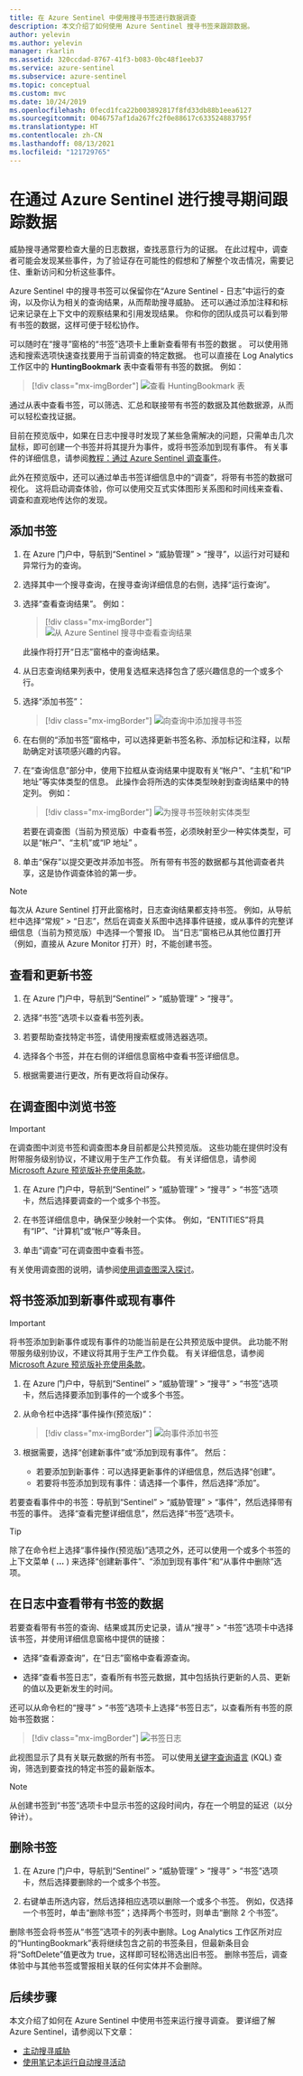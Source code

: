 ```yaml
---
title: 在 Azure Sentinel 中使用搜寻书签进行数据调查
description: 本文介绍了如何使用 Azure Sentinel 搜寻书签来跟踪数据。
author: yelevin
ms.author: yelevin
manager: rkarlin
ms.assetid: 320ccdad-8767-41f3-b083-0bc48f1eeb37
ms.service: azure-sentinel
ms.subservice: azure-sentinel
ms.topic: conceptual
ms.custom: mvc
ms.date: 10/24/2019
ms.openlocfilehash: 0fecd1fca22b003892817f8fd33db88b1eea6127
ms.sourcegitcommit: 0046757af1da267fc2f0e88617c633524883795f
ms.translationtype: HT
ms.contentlocale: zh-CN
ms.lasthandoff: 08/13/2021
ms.locfileid: "121729765"
---
```

# <a name="keep-track-of-data-during-hunting-with-azure-sentinel"></a>在通过 Azure Sentinel 进行搜寻期间跟踪数据

威胁搜寻通常要检查大量的日志数据，查找恶意行为的证据。 在此过程中，调查者可能会发现某些事件，为了验证存在可能性的假想和了解整个攻击情况，需要记住、重新访问和分析这些事件。

Azure Sentinel 中的搜寻书签可以保留你在“Azure Sentinel - 日志”中运行的查询，以及你认为相关的查询结果，从而帮助搜寻威胁。 还可以通过添加注释和标记来记录在上下文中的观察结果和引用发现结果。 你和你的团队成员可以看到带有书签的数据，这样可便于轻松协作。

可以随时在“搜寻”窗格的“书签”选项卡上重新查看带有书签的数据 。 可以使用筛选和搜索选项快速查找要用于当前调查的特定数据。 也可以直接在 Log Analytics 工作区中的 **HuntingBookmark** 表中查看带有书签的数据。 例如：

> [!div class="mx-imgBorder"]
> ![查看 HuntingBookmark 表](./media/bookmarks/bookmark-table.png)

通过从表中查看书签，可以筛选、汇总和联接带有书签的数据及其他数据源，从而可以轻松查找证据。

目前在预览版中，如果在日志中搜寻时发现了某些急需解决的问题，只需单击几次鼠标，即可创建一个书签并将其提升为事件，或将书签添加到现有事件。 有关事件的详细信息，请参阅[教程：通过 Azure Sentinel 调查事件](investigate-cases.md)。 

此外在预览版中，还可以通过单击书签详细信息中的“调查”，将带有书签的数据可视化。 这将启动调查体验，你可以使用交互式实体图形关系图和时间线来查看、调查和直观地传达你的发现。

## <a name="add-a-bookmark"></a>添加书签

1. 在 Azure 门户中，导航到“Sentinel > “威胁管理” > “搜寻”，以运行对可疑和异常行为的查询。

2. 选择其中一个搜寻查询，在搜寻查询详细信息的右侧，选择“运行查询”。 

3. 选择“查看查询结果”。 例如：
    
    > [!div class="mx-imgBorder"]
    > ![从 Azure Sentinel 搜寻中查看查询结果](./media/bookmarks/new-processes-observed-example.png)
    
    此操作将打开“日志”窗格中的查询结果。

4. 从日志查询结果列表中，使用复选框来选择包含了感兴趣信息的一个或多个行。

5. 选择“添加书签”：
    
    > [!div class="mx-imgBorder"]
    > ![向查询中添加搜寻书签](./media/bookmarks/add-hunting-bookmark.png)

6. 在右侧的“添加书签”窗格中，可以选择更新书签名称、添加标记和注释，以帮助确定对该项感兴趣的内容。

7. 在“查询信息”部分中，使用下拉框从查询结果中提取有关“帐户”、“主机”和“IP 地址”等实体类型的信息。 此操作会将所选的实体类型映射到查询结果中的特定列。 例如：
    
    > [!div class="mx-imgBorder"]
    > ![为搜寻书签映射实体类型](./media/bookmarks/map-entity-types-bookmark.png)
    
    若要在调查图（当前为预览版）中查看书签，必须映射至少一种实体类型，可以是“帐户”、“主机”或“IP 地址”  。 

5. 单击“保存”以提交更改并添加书签。 所有带有书签的数据都与其他调查者共享，这是协作调查体验的第一步。

 
> [!NOTE]
> 每次从 Azure Sentinel 打开此窗格时，日志查询结果都支持书签。 例如，从导航栏中选择“常规” > “日志”，然后在调查关系图中选择事件链接，或从事件的完整详细信息（当前为预览版）中选择一个警报 ID。 当“日志”窗格已从其他位置打开（例如，直接从 Azure Monitor 打开）时，不能创建书签。

## <a name="view-and-update-bookmarks"></a>查看和更新书签 

1. 在 Azure 门户中，导航到“Sentinel” > “威胁管理” > “搜寻”。 

2. 选择“书签”选项卡以查看书签列表。

3. 若要帮助查找特定书签，请使用搜索框或筛选器选项。

4. 选择各个书签，并在右侧的详细信息窗格中查看书签详细信息。

5. 根据需要进行更改，所有更改将自动保存。

## <a name="exploring-bookmarks-in-the-investigation-graph"></a>在调查图中浏览书签

> [!IMPORTANT]
> 在调查图中浏览书签和调查图本身目前都是公共预览版。
> 这些功能在提供时没有附带服务级别协议，不建议用于生产工作负载。
> 有关详细信息，请参阅 [Microsoft Azure 预览版补充使用条款](https://azure.microsoft.com/support/legal/preview-supplemental-terms/)。

1. 在 Azure 门户中，导航到“Sentinel” > “威胁管理” > “搜寻” > “书签”选项卡，然后选择要调查的一个或多个书签。

2. 在书签详细信息中，确保至少映射一个实体。 例如，“ENTITIES”将具有“IP”、“计算机”或“帐户”等条目。

3. 单击“调查”可在调查图中查看书签。

有关使用调查图的说明，请参阅[使用调查图深入探讨](investigate-cases.md#use-the-investigation-graph-to-deep-dive)。

## <a name="add-bookmarks-to-a-new-or-existing-incident"></a>将书签添加到新事件或现有事件

> [!IMPORTANT]
> 将书签添加到新事件或现有事件的功能当前是在公共预览版中提供。
> 此功能不附带服务级别协议，不建议将其用于生产工作负载。
> 有关详细信息，请参阅 [Microsoft Azure 预览版补充使用条款](https://azure.microsoft.com/support/legal/preview-supplemental-terms/)。

1. 在 Azure 门户中，导航到“Sentinel” > “威胁管理” > “搜寻” > “书签”选项卡，然后选择要添加到事件的一个或多个书签。

2. 从命令栏中选择“事件操作(预览版)”：
    
    > [!div class="mx-imgBorder"]
    > ![向事件添加书签](./media/bookmarks/incident-actions.png)

3. 根据需要，选择“创建新事件”或“添加到现有事件”。 然后：
    
    - 若要添加到新事件：可以选择更新事件的详细信息，然后选择“创建”。
    - 若要将书签添加到现有事件：请选择一个事件，然后选择“添加”。 

若要查看事件中的书签：导航到“Sentinel” > “威胁管理” > “事件”，然后选择带有书签的事件。 选择“查看完整详细信息”，然后选择“书签”选项卡。

> [!TIP]
> 除了在命令栏上选择“事件操作(预览版)”选项之外，还可以使用一个或多个书签的上下文菜单 ( **...** ) 来选择“创建新事件”、“添加到现有事件”和“从事件中删除”选项。 

## <a name="view-bookmarked-data-in-logs"></a>在日志中查看带有书签的数据

若要查看带有书签的查询、结果或其历史记录，请从“搜寻” > “书签”选项卡中选择该书签，并使用详细信息窗格中提供的链接： 

- 选择“查看源查询”，在“日志”窗格中查看源查询。

- 选择“查看书签日志”，查看所有书签元数据，其中包括执行更新的人员、更新的值以及更新发生的时间。

还可以从命令栏的“搜寻” > “书签”选项卡上选择“书签日志”，以查看所有书签的原始书签数据：

> [!div class="mx-imgBorder"]
> ![书签日志](./media/bookmarks/bookmark-logs.png)

此视图显示了具有关联元数据的所有书签。 可以使用[关键字查询语言](/sharepoint/dev/general-development/keyword-query-language-kql-syntax-reference) (KQL) 查询，筛选到要查找的特定书签的最新版本。

> [!NOTE]
> 从创建书签到“书签”选项卡中显示书签的这段时间内，存在一个明显的延迟（以分钟计）。

## <a name="delete-a-bookmark"></a>删除书签
 
1.  在 Azure 门户中，导航到“Sentinel” > “威胁管理” > “搜寻” > “书签”选项卡，然后选择要删除的一个或多个书签。 

2. 右键单击所选内容，然后选择相应选项以删除一个或多个书签。 例如，仅选择一个书签时，单击“删除书签”；选择两个书签时，则单击“删除 2 个书签”。
    
删除书签会将书签从“书签”选项卡的列表中删除。Log Analytics 工作区所对应的“HuntingBookmark”表将继续包含之前的书签条目，但最新条目会将“SoftDelete”值更改为 true，这样即可轻松筛选出旧书签。 删除书签后，调查体验中与其他书签或警报相关联的任何实体并不会删除。 


## <a name="next-steps"></a>后续步骤

本文介绍了如何在 Azure Sentinel 中使用书签来运行搜寻调查。 要详细了解 Azure Sentinel，请参阅以下文章：


- [主动搜寻威胁](hunting.md)
- [使用笔记本运行自动搜寻活动](notebooks.md)